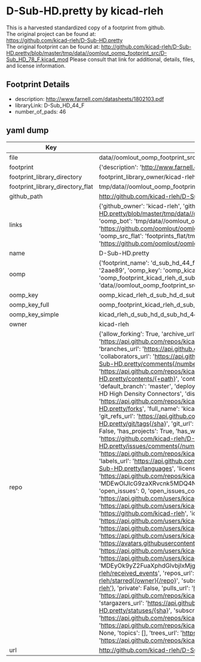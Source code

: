 # D-Sub-HD.pretty by kicad-rleh  
This is a harvested standardized copy of a footprint from github.  
The original project can be found at:  
https://github.com/kicad-rleh/D-Sub-HD.pretty  
The original footprint can be found at:
http://github.com/kicad-rleh/D-Sub-HD.pretty/blob/master/tmp/data//oomlout_oomp_footprint_src/D-Sub_HD_78_F.kicad_mod
Please consult that link for additional, details, files, and license information.  
## Footprint Details
* description: http://www.farnell.com/datasheets/1802103.pdf  
* libraryLink: D-Sub_HD_44_F  
* number_of_pads: 46  
## yaml dump  
| Key | Value |  
| --- | --- |  
| file | data//oomlout_oomp_footprint_src/D-Sub-HD.pretty/D-Sub_HD_44_F.kicad_mod |  
| footprint | {'description': 'http://www.farnell.com/datasheets/1802103.pdf', 'libraryLink': 'D-Sub_HD_44_F', 'number_of_pads': 46} |  
| footprint_library_directory | footprint_library_owner/kicad-rleh_D-Sub-HD.pretty |  
| footprint_library_directory_flat | tmp/data//oomlout_oomp_footprint_src/footprints_flat/kicad_rleh_d_sub_hd_d_sub_hd_44_f/working |  
| github_path | http://github.com/kicad-rleh/D-Sub-HD.pretty/blob/master/tmp/data//oomlout_oomp_footprint_src/D-Sub_HD_44_F.kicad_mod |  
| links | {'github_owner': 'kicad-rleh', 'github_repo_name': 'D-Sub-HD.pretty', 'github_src': 'http://github.com/kicad-rleh/D-Sub-HD.pretty/blob/master/tmp/data//oomlout_oomp_footprint_src/D-Sub_HD_78_F.kicad_mod', 'github_src_repo': 'https://github.com/kicad-rleh/D-Sub-HD.pretty', 'oomp_bot': 'tmp/data//oomlout_oomp_footprint_src/footprints/kicad_rleh_d_sub_hd_d_sub_hd_44_f/working', 'oomp_bot_github': 'https://github.com/oomlout/oomlout_oomp_footprint_bot/tree/main/tmp/data//oomlout_oomp_footprint_src/footprints/kicad_rleh_d_sub_hd_d_sub_hd_44_f/working', 'oomp_src_flat': 'footprints_flat/tmp/data//oomlout_oomp_footprint_src/footprints_flat/kicad_rleh_d_sub_hd_d_sub_hd_44_f/working', 'oomp_src_flat_github': 'https://github.com/oomlout/oomlout_oomp_footprint_src/tree/main/tmp/data//oomlout_oomp_footprint_src/footprints_flat/kicad_rleh_d_sub_hd_d_sub_hd_44_f/working'} |  
| name | D-Sub-HD.pretty |  
| oomp | {'footprint_name': 'd_sub_hd_44_f', 'library_name': 'd_sub_hd', 'md5': '2aae89a9ce18bfc94c9bf5aa91be3fad', 'md5_10': '2aae89a9ce', 'md5_5': '2aae8', 'md5_6': '2aae89', 'oomp_key': 'oomp_kicad_rleh_d_sub_hd_d_sub_hd_44_f', 'oomp_key_extra': 'oomp_footprint_kicad_rleh_d_sub_hd_d_sub_hd_44_f', 'oomp_key_full': 'oomp_footprint_kicad_rleh_d_sub_hd_d_sub_hd_44_f_2aae89', 'oomp_key_simple': 'kicad_rleh_d_sub_hd_d_sub_hd_44_f', 'original_filename': 'data//oomlout_oomp_footprint_src/D-Sub-HD.pretty/D-Sub_HD_44_F.kicad_mod', 'owner_name': 'kicad_rleh'} |  
| oomp_key | oomp_kicad_rleh_d_sub_hd_d_sub_hd_44_f |  
| oomp_key_full | oomp_footprint_kicad_rleh_d_sub_hd_d_sub_hd_44_f |  
| oomp_key_simple | kicad_rleh_d_sub_hd_d_sub_hd_44_f |  
| owner | kicad-rleh |  
| repo | {'allow_forking': True, 'archive_url': 'https://api.github.com/repos/kicad-rleh/D-Sub-HD.pretty/{archive_format}{/ref}', 'archived': False, 'assignees_url': 'https://api.github.com/repos/kicad-rleh/D-Sub-HD.pretty/assignees{/user}', 'blobs_url': 'https://api.github.com/repos/kicad-rleh/D-Sub-HD.pretty/git/blobs{/sha}', 'branches_url': 'https://api.github.com/repos/kicad-rleh/D-Sub-HD.pretty/branches{/branch}', 'clone_url': 'https://github.com/kicad-rleh/D-Sub-HD.pretty.git', 'collaborators_url': 'https://api.github.com/repos/kicad-rleh/D-Sub-HD.pretty/collaborators{/collaborator}', 'comments_url': 'https://api.github.com/repos/kicad-rleh/D-Sub-HD.pretty/comments{/number}', 'commits_url': 'https://api.github.com/repos/kicad-rleh/D-Sub-HD.pretty/commits{/sha}', 'compare_url': 'https://api.github.com/repos/kicad-rleh/D-Sub-HD.pretty/compare/{base}...{head}', 'contents_url': 'https://api.github.com/repos/kicad-rleh/D-Sub-HD.pretty/contents/{+path}', 'contributors_url': 'https://api.github.com/repos/kicad-rleh/D-Sub-HD.pretty/contributors', 'created_at': '2017-05-06T18:53:38Z', 'default_branch': 'master', 'deployments_url': 'https://api.github.com/repos/kicad-rleh/D-Sub-HD.pretty/deployments', 'description': 'KiCAD Footprints: D-Sub D Sub HD High Density Connectors', 'disabled': False, 'downloads_url': 'https://api.github.com/repos/kicad-rleh/D-Sub-HD.pretty/downloads', 'events_url': 'https://api.github.com/repos/kicad-rleh/D-Sub-HD.pretty/events', 'fork': False, 'forks': 1, 'forks_count': 1, 'forks_url': 'https://api.github.com/repos/kicad-rleh/D-Sub-HD.pretty/forks', 'full_name': 'kicad-rleh/D-Sub-HD.pretty', 'git_commits_url': 'https://api.github.com/repos/kicad-rleh/D-Sub-HD.pretty/git/commits{/sha}', 'git_refs_url': 'https://api.github.com/repos/kicad-rleh/D-Sub-HD.pretty/git/refs{/sha}', 'git_tags_url': 'https://api.github.com/repos/kicad-rleh/D-Sub-HD.pretty/git/tags{/sha}', 'git_url': 'git://github.com/kicad-rleh/D-Sub-HD.pretty.git', 'has_discussions': False, 'has_downloads': True, 'has_issues': True, 'has_pages': False, 'has_projects': True, 'has_wiki': True, 'homepage': None, 'hooks_url': 'https://api.github.com/repos/kicad-rleh/D-Sub-HD.pretty/hooks', 'html_url': 'https://github.com/kicad-rleh/D-Sub-HD.pretty', 'id': 90484345, 'is_template': False, 'issue_comment_url': 'https://api.github.com/repos/kicad-rleh/D-Sub-HD.pretty/issues/comments{/number}', 'issue_events_url': 'https://api.github.com/repos/kicad-rleh/D-Sub-HD.pretty/issues/events{/number}', 'issues_url': 'https://api.github.com/repos/kicad-rleh/D-Sub-HD.pretty/issues{/number}', 'keys_url': 'https://api.github.com/repos/kicad-rleh/D-Sub-HD.pretty/keys{/key_id}', 'labels_url': 'https://api.github.com/repos/kicad-rleh/D-Sub-HD.pretty/labels{/name}', 'language': 'Python', 'languages_url': 'https://api.github.com/repos/kicad-rleh/D-Sub-HD.pretty/languages', 'license': None, 'merges_url': 'https://api.github.com/repos/kicad-rleh/D-Sub-HD.pretty/merges', 'milestones_url': 'https://api.github.com/repos/kicad-rleh/D-Sub-HD.pretty/milestones{/number}', 'mirror_url': None, 'name': 'D-Sub-HD.pretty', 'network_count': 1, 'node_id': 'MDEwOlJlcG9zaXRvcnk5MDQ4NDM0NQ==', 'notifications_url': 'https://api.github.com/repos/kicad-rleh/D-Sub-HD.pretty/notifications{?since,all,participating}', 'open_issues': 0, 'open_issues_count': 0, 'organization': {'avatar_url': 'https://avatars.githubusercontent.com/u/21282019?v=4', 'events_url': 'https://api.github.com/users/kicad-rleh/events{/privacy}', 'followers_url': 'https://api.github.com/users/kicad-rleh/followers', 'following_url': 'https://api.github.com/users/kicad-rleh/following{/other_user}', 'gists_url': 'https://api.github.com/users/kicad-rleh/gists{/gist_id}', 'gravatar_id': '', 'html_url': 'https://github.com/kicad-rleh', 'id': 21282019, 'login': 'kicad-rleh', 'node_id': 'MDEyOk9yZ2FuaXphdGlvbjIxMjgyMDE5', 'organizations_url': 'https://api.github.com/users/kicad-rleh/orgs', 'received_events_url': 'https://api.github.com/users/kicad-rleh/received_events', 'repos_url': 'https://api.github.com/users/kicad-rleh/repos', 'site_admin': False, 'starred_url': 'https://api.github.com/users/kicad-rleh/starred{/owner}{/repo}', 'subscriptions_url': 'https://api.github.com/users/kicad-rleh/subscriptions', 'type': 'Organization', 'url': 'https://api.github.com/users/kicad-rleh'}, 'owner': {'avatar_url': 'https://avatars.githubusercontent.com/u/21282019?v=4', 'events_url': 'https://api.github.com/users/kicad-rleh/events{/privacy}', 'followers_url': 'https://api.github.com/users/kicad-rleh/followers', 'following_url': 'https://api.github.com/users/kicad-rleh/following{/other_user}', 'gists_url': 'https://api.github.com/users/kicad-rleh/gists{/gist_id}', 'gravatar_id': '', 'html_url': 'https://github.com/kicad-rleh', 'id': 21282019, 'login': 'kicad-rleh', 'node_id': 'MDEyOk9yZ2FuaXphdGlvbjIxMjgyMDE5', 'organizations_url': 'https://api.github.com/users/kicad-rleh/orgs', 'received_events_url': 'https://api.github.com/users/kicad-rleh/received_events', 'repos_url': 'https://api.github.com/users/kicad-rleh/repos', 'site_admin': False, 'starred_url': 'https://api.github.com/users/kicad-rleh/starred{/owner}{/repo}', 'subscriptions_url': 'https://api.github.com/users/kicad-rleh/subscriptions', 'type': 'Organization', 'url': 'https://api.github.com/users/kicad-rleh'}, 'private': False, 'pulls_url': 'https://api.github.com/repos/kicad-rleh/D-Sub-HD.pretty/pulls{/number}', 'pushed_at': '2017-11-27T05:19:13Z', 'releases_url': 'https://api.github.com/repos/kicad-rleh/D-Sub-HD.pretty/releases{/id}', 'size': 5, 'ssh_url': 'git@github.com:kicad-rleh/D-Sub-HD.pretty.git', 'stargazers_count': 2, 'stargazers_url': 'https://api.github.com/repos/kicad-rleh/D-Sub-HD.pretty/stargazers', 'statuses_url': 'https://api.github.com/repos/kicad-rleh/D-Sub-HD.pretty/statuses/{sha}', 'subscribers_count': 2, 'subscribers_url': 'https://api.github.com/repos/kicad-rleh/D-Sub-HD.pretty/subscribers', 'subscription_url': 'https://api.github.com/repos/kicad-rleh/D-Sub-HD.pretty/subscription', 'svn_url': 'https://github.com/kicad-rleh/D-Sub-HD.pretty', 'tags_url': 'https://api.github.com/repos/kicad-rleh/D-Sub-HD.pretty/tags', 'teams_url': 'https://api.github.com/repos/kicad-rleh/D-Sub-HD.pretty/teams', 'temp_clone_token': None, 'topics': [], 'trees_url': 'https://api.github.com/repos/kicad-rleh/D-Sub-HD.pretty/git/trees{/sha}', 'updated_at': '2018-02-02T09:45:11Z', 'url': 'https://api.github.com/repos/kicad-rleh/D-Sub-HD.pretty', 'visibility': 'public', 'watchers': 2, 'watchers_count': 2, 'web_commit_signoff_required': False} |  
| url | http://github.com/kicad-rleh/D-Sub-HD.pretty |  

